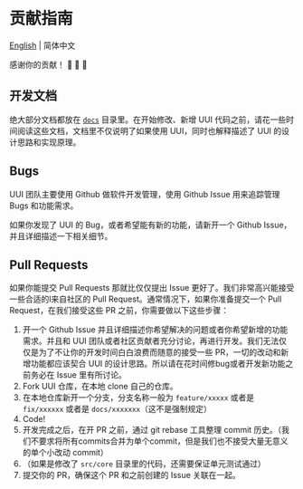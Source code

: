 # 贡献指南

[English](https://github.com/HackPlan/UUI/blob/master/docs/CONTRIBUTING.md) | 简体中文

感谢你的贡献！ 🎉 🎊 🥳

## 开发文档

绝大部分文档都放在 [`docs`](https://github.com/HackPlan/UUI/tree/master/docs) 目录里。在开始修改、新增 UUI 代码之前，请花一些时间阅读这些文档，文档里不仅说明了如果使用 UUI，同时也解释描述了 UUI 的设计思路和实现原理。

## Bugs

UUI 团队主要使用 Github 做软件开发管理，使用 Github Issue 用来追踪管理 Bugs 和功能需求。

如果你发现了 UUI 的 Bug，或者希望能有新的功能，请新开一个 Github Issue，并且详细描述一下相关细节。

## Pull Requests

如果你能提交 Pull Requests 那就比仅仅提出 Issue 更好了。我们非常高兴能接受一些合适的l来自社区的 Pull Request。通常情况下，如果你准备提交一个 Pull Request，在我们接受这些 PR 之前，你需要做以下这些步骤：

1. 开一个 Github Issue 并且详细描述你希望解决的问题或者你希望新增的功能需求。并且和 UUI 团队或者社区贡献者充分讨论，再进行开发。我们无法仅仅是为了不让你的开发时间白白浪费而随意的接受一些 PR，一切的改动和新增功能都应该契合 UUI 的设计思路。所以请在花时间修bug或者开发新功能之前务必在 Issue 里有所讨论。
2. Fork UUI 仓库，在本地 clone 自己的仓库。
3. 在本地仓库新开一个分支，分支名称一般为 `feature/xxxxx` 或者是 `fix/xxxxxx` 或者是 `docs/xxxxxxx`（这不是强制规定）
4. Code!
5. 开发完成之后，在开 PR 之前，通过 git rebase 工具整理 commit 历史。（我们不要求将所有commits合并为单个commit，但是我们也不接受大量无意义的单个小改动 commit）
6. （如果是修改了 `src/core` 目录里的代码，还需要保证单元测试通过）
7. 提交你的 PR，确保这个 PR 和之前创建的 Issue 关联在一起。
